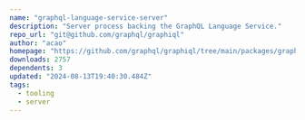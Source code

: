 ```yaml
---
name: "graphql-language-service-server"
description: "Server process backing the GraphQL Language Service."
repo_url: "git@github.com/graphql/graphiql"
author: "acao"
homepage: "https://github.com/graphql/graphiql/tree/main/packages/graphql-language-service-server#readme"
downloads: 2757
dependents: 3
updated: "2024-08-13T19:40:30.484Z"
tags: 
  - tooling
  - server
---
```

